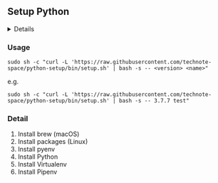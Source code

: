 ## Setup Python

<!-- START doctoc generated TOC please keep comment here to allow auto update -->
<!-- DON'T EDIT THIS SECTION, INSTEAD RE-RUN doctoc TO UPDATE -->
<details>
<summary>Details</summary>

- [Usage](#usage)
- [Detail](#detail)

</details>
<!-- END doctoc generated TOC please keep comment here to allow auto update -->

### Usage
```shell script
sudo sh -c "curl -L 'https://raw.githubusercontent.com/technote-space/python-setup/bin/setup.sh' | bash -s -- <version> <name>"
```

e.g. 
```shell script
sudo sh -c "curl -L 'https://raw.githubusercontent.com/technote-space/python-setup/bin/setup.sh' | bash -s -- 3.7.7 test"
```

### Detail
1. Install brew (macOS)
1. Install packages (Linux)
1. Install pyenv
1. Install Python <version>
1. Install Virtualenv <version> <name>
1. Install Pipenv
